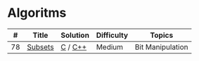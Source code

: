 # Algoritms


| #        | Title           | Solution	  | Difficulty   | Topics
--- | --- | --- | --- | ---
78  |[Subsets](https://leetcode.com/problems/subsets/description/) | [C](./subsets/subsets.c) / [C++](./subsets/subsets.cpp) | Medium | Bit Manipulation
